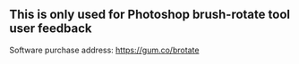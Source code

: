 ## This is only used for Photoshop brush-rotate tool user feedback
Software purchase address: https://gum.co/brotate
